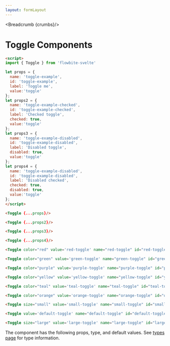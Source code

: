 ```yaml
---
layout: formLayout
---
```


<script>
import Htwo from '../utils/Htwo.svelte'
  import ExampleDiv from '../utils/ExampleDiv.svelte'
import { onMount } from 'svelte';
import { Toggle, Table, TableDefaultRow, Breadcrumb } from '$lib/index'
import { AtSymbolOutline , MailOutline } from 'svelte-heros'
import componentProps from '../props/Toggle.json'
let items = componentProps.props

let propHeader = ['Name', 'Type', 'Default']

let divClass='w-full relative overflow-x-auto shadow-md sm:rounded-lg py-4'
let theadClass ='text-xs text-gray-700 uppercase bg-gray-50 dark:bg-gray-700 dark:text-white'

let props = {
  name: 'toggle-example',
  id: 'toggle-example',
  label: 'Toggle me',
  value:'toggle1'
};
let props2 = {
  name: 'toggle-example-checked',
  id: 'toggle-example-checked',
  label: 'Checked toggle',
  checked: true,
  value:'toggle2'
};
let props3 = {
  name: 'toggle-example-disabled',
  id: 'toggle-example-disabled',
  label: 'Disabled toggle',
  disabled: true,
  value:'toggle3'
};
let props4 = {
  name: 'toggle-example-disabled',
  id: 'toggle-example-disabled',
  label: 'Disabled checked',
  checked: true,
  disabled: true,
  value:'toggle4'
};
  let crumbs = [
    {
      label:'Home',
      href:'/'
    },
    {
      label:'Forms',
      href:'/forms/'
    },
    {
      label:'Toggle',
      href:'/forms/toggle'
    }
  ]
</script>

<Breadcrumb {crumbs}/>


<h1 class="text-3xl w-full dark:text-white py-8">Toggle Components</h1>

<Htwo label="Examples" />

<ExampleDiv>
<div class="w-full py-2">
<Toggle {...props} />
</div>
<div class="w-full py-2">
<Toggle {...props2}/>
</div>
<div class="w-full py-2">
<Toggle {...props3}/>
</div>
<div class="w-full py-2">
<Toggle {...props4}/>
</div>
</ExampleDiv>

```html
<script>
import { Toggle } from 'flowbite-svelte'

let props = {
  name: 'toggle-example',
  id: 'toggle-example',
  label: 'Toggle me',
  value:'toggle'
};
let props2 = {
  name: 'toggle-example-checked',
  id: 'toggle-example-checked',
  label: 'Checked toggle',
  checked: true,
  value:'toggle'
};
let props3 = {
  name: 'toggle-example-disabled',
  id: 'toggle-example-disabled',
  label: 'Disabled toggle',
  disabled: true,
  value:'toggle'
};
let props4 = {
  name: 'toggle-example-disabled',
  id: 'toggle-example-disabled',
  label: 'Disabled checked',
  checked: true,
  disabled: true,
  value:'toggle'
};
</script>

<Toggle {...props}/>

<Toggle {...props2}/>

<Toggle {...props3}/>

<Toggle {...props4}/>
```

<Htwo label="Colors" />

<ExampleDiv class="flex justify-between">

<Toggle color="red" value='red-toggle' name="red-toggle" id="red-toggle" label="Red" checked/>

<Toggle color="green" value='green-toggle' name="green-toggle" id="green-toggle" label="Green" checked/>

<Toggle color="purple" value='purple-toggle' name="purple-toggle" id="purple-toggle" label="Purple" checked/>

<Toggle color="yellow" value='yellow-toggle' name="yellow-toggle" id="yellow-toggle" label="Yellow" checked/>

<Toggle color="teal" value='teal-toggle' name="teal-toggle" id="teal-toggle" label="Teal" checked/>

<Toggle color="orange" value='orange-toggle' name="orange-toggle" id="orange-toggle" label="Orange" checked/>

</ExampleDiv>

```html
<Toggle color="red" value='red-toggle' name="red-toggle" id="red-toggle" label="Red" checked/>

<Toggle color="green" value='green-toggle' name="green-toggle" id="green-toggle" label="Green" checked/>

<Toggle color="purple" value='purple-toggle' name="purple-toggle" id="purple-toggle" label="Purple" checked/>

<Toggle color="yellow" value='yellow-toggle' name="yellow-toggle" id="yellow-toggle" label="Yellow" checked/>

<Toggle color="teal" value='teal-toggle' name="teal-toggle" id="teal-toggle" label="Teal" checked/>

<Toggle color="orange" value='orange-toggle' name="orange-toggle" id="orange-toggle" label="Orange" checked/>
```

<Htwo label="Sizes" />

<ExampleDiv>
<div class="w-full py-2">
<Toggle size="small" value='small-toggle' name="small-toggle" id="small-toggle" label="Small toggle" checked/>
</div>
<div class="w-full py-2">
<Toggle value='default-toggle' name="default-toggle" id="default-toggle" label="Default toggle" checked/>
</div>
<div class="w-full py-2">
<Toggle size="large" value='large-toggle' name="large-toggle" id="large-toggle" label="Large toggle" checked/>
</div>
</ExampleDiv>

```html
<Toggle size="small" value='small-toggle' name="small-toggle" id="small-toggle" label="Small toggle" checked/>

<Toggle value='default-toggle' name="default-toggle" id="default-toggle" label="Default toggle" checked/>

<Toggle size="large" value='large-toggle' name="large-toggle" id="large-toggle" label="Large toggle" checked/>
```

<Htwo label="Props" />

<p>The component has the following props, type, and default values. See <a href="/pages/types">types 
 page</a> for type information.</p>

<Table header={propHeader} {divClass} {theadClass}>
  <TableDefaultRow {items} rowState='hover' />
</Table>
